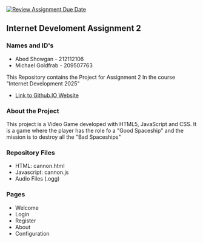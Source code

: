 [![Review Assignment Due Date](https://classroom.github.com/assets/deadline-readme-button-22041afd0340ce965d47ae6ef1cefeee28c7c493a6346c4f15d667ab976d596c.svg)](https://classroom.github.com/a/C1S6S1cK)
## Internet Develoment Assignment 2
### Names and ID's
- Abed Showgan - 212112106
- Michael Goldfrab - 209507763
  
This Repository contains the Project for Assignment 2 In the course "Internet Development 2025" <br>

- [Link to Github.IO Website]()

### About the Project 
 This project is a Video Game developed with HTML5, JavaScript and CSS. 
It is a game where the player has the role fo a "Good Spaceship" and the mission is to destroy all the "Bad Spaceships"
### Repository Files
- HTML: cannon.html
- Javascript: cannon.js
- Audio Files (.ogg)
  
### Pages 
- Welcome
- Login
- Register
- About
- Configuration
